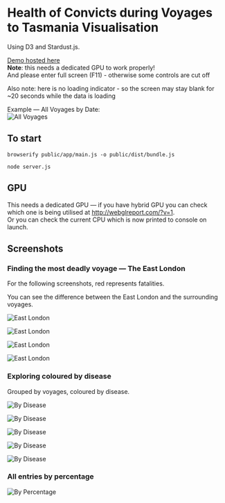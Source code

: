 # Health of Convicts during Voyages to Tasmania Visualisation

Using D3 and Stardust.js.

[Demo hosted here](https://nf-s.github.io/tas-convict-datavis-d3/public/static/)  
**Note**: this needs a dedicated GPU to work properly!  
And please enter full screen (F11) - otherwise some controls are cut off

Also note: here is no loading indicator - so the screen may stay blank for ~20 seconds while the data is loading

Example &mdash; All Voyages by Date:  
![All Voyages](https://github.com/nf-s/utas-tas-convict-datavis/blob/master/docs/img/all%20voyages.png?raw=true)

## To start

`browserify public/app/main.js -o public/dist/bundle.js`

`node server.js`

## GPU

This needs a dedicated GPU &mdash; if you have hybrid GPU you can check which one is being utilised at http://webglreport.com/?v=1.  
Or you can check the current CPU which is now printed to console on launch.

## Screenshots

### Finding the most deadly voyage &mdash; The East London

For the following screenshots, red represents fatalities.

You can see the difference between the East London and the surrounding voyages.

![East London](https://github.com/nf-s/utas-tas-convict-datavis/blob/master/docs/img/east%20london.png?raw=true)

![East London](https://github.com/nf-s/utas-tas-convict-datavis/blob/master/docs/img/east%20london%20with%20names.png?raw=true)

![East London](https://github.com/nf-s/utas-tas-convict-datavis/blob/master/docs/img/east%20london%20with%20names%20zoomed.png?raw=true)

![East London](https://github.com/nf-s/utas-tas-convict-datavis/blob/master/docs/img/east%20london%20with%20names%20zoomed%20-%20eliza.png?raw=true)

### Exploring coloured by disease

Grouped by voyages, coloured by disease.

![By Disease](https://github.com/nf-s/utas-tas-convict-datavis/blob/master/docs/img/all%20by%20voyage%20coloured%20by%20disease.png?raw=true)

![By Disease](https://github.com/nf-s/utas-tas-convict-datavis/blob/master/docs/img/all%20by%20voyage%20coloured%20by%20disease%20zoom.png?raw=true)

![By Disease](https://github.com/nf-s/utas-tas-convict-datavis/blob/master/docs/img/sarah%202%20-%20colour%20by%20disease.png?raw=true)

![By Disease](https://github.com/nf-s/utas-tas-convict-datavis/blob/master/docs/img/sarah%202%20-%20colour%20by%20disease%20-%20zoomed%20in.png?raw=true)

![By Disease](https://github.com/nf-s/utas-tas-convict-datavis/blob/master/docs/img/sarah%202%20-%20colour%20by%20disease%20-%20zoomed%20in%20-%20andrew.png?raw=true)

### All entries by percentage

![By Percentage](https://github.com/nf-s/utas-tas-convict-datavis/blob/master/docs/img/all%20by%20percentage.png?raw=true)
